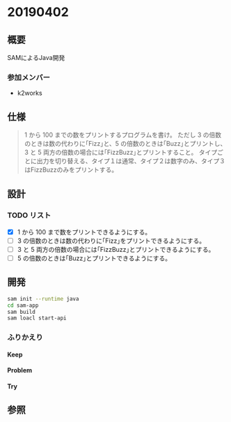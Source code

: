 # 20190402

## 概要

SAMによるJava開発

### 参加メンバー

- k2works

## 仕様

> 1 から 100 までの数をプリントするプログラムを書け。
> ただし 3 の倍数のときは数の代わりに｢Fizz｣と、5 の倍数のときは｢Buzz｣とプリントし、3 と 5 両方の倍数の場合には｢FizzBuzz｣とプリントすること。
> タイプごとに出力を切り替える、タイプ１は通常、タイプ２は数字のみ、タイプ３はFizzBuzzのみをプリントする。

## 設計

### TODO リスト

- [x] 1 から 100 まで数をプリントできるようにする。
- [ ] 3 の倍数のときは数の代わりに｢Fizz｣をプリントできるようにする。
- [ ] 3 と 5 両方の倍数の場合には｢FizzBuzz｣とプリントできるようにする。
- [ ] 5 の倍数のときは｢Buzz｣とプリントできるようにする。

## 開発

```bash
sam init --runtime java
cd sam-app
sam build
sam loacl start-api
```

### ふりかえり

#### Keep

#### Problem

#### Try

## 参照
